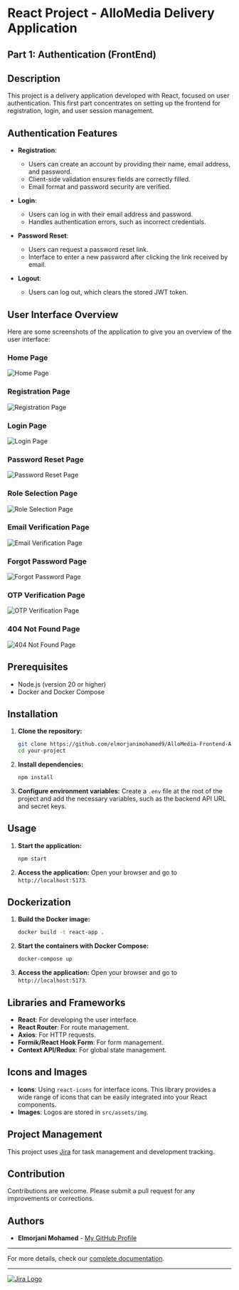 # React Project - AlloMedia Delivery Application

## Part 1: Authentication (FrontEnd)

## Description
This project is a delivery application developed with React, focused on user authentication. This first part concentrates on setting up the frontend for registration, login, and user session management.

## Authentication Features
- **Registration**: 
  - Users can create an account by providing their name, email address, and password.
  - Client-side validation ensures fields are correctly filled.
  - Email format and password security are verified.

- **Login**: 
  - Users can log in with their email address and password.
  - Handles authentication errors, such as incorrect credentials.

- **Password Reset**: 
  - Users can request a password reset link.
  - Interface to enter a new password after clicking the link received by email.

- **Logout**: 
  - Users can log out, which clears the stored JWT token.

## User Interface Overview
Here are some screenshots of the application to give you an overview of the user interface:
### Home Page
![Home Page](path/to/home-screenshot.png)

### Registration Page
![Registration Page](path/to/registration-screenshot.png)

### Login Page
![Login Page](path/to/login-screenshot.png)

### Password Reset Page
![Password Reset Page](path/to/reset-password-screenshot.png)

### Role Selection Page
![Role Selection Page](path/to/role-selection-screenshot.png)

### Email Verification Page
![Email Verification Page](path/to/email-verification-screenshot.png)

### Forgot Password Page
![Forgot Password Page](path/to/forgot-password-screenshot.png)

### OTP Verification Page
![OTP Verification Page](path/to/otp-verification-screenshot.png)

### 404 Not Found Page
![404 Not Found Page](path/to/404-screenshot.png)

## Prerequisites
- Node.js (version 20 or higher)
- Docker and Docker Compose

## Installation

1. **Clone the repository:**
   ```bash
   git clone https://github.com/elmorjanimohamed9/AlloMedia-Frontend-Auth
   cd your-project
   ```

2. **Install dependencies:**
   ```bash
   npm install
   ```

3. **Configure environment variables:**
   Create a `.env` file at the root of the project and add the necessary variables, such as the backend API URL and secret keys.

## Usage

1. **Start the application:**
   ```bash
   npm start
   ```

2. **Access the application:**
   Open your browser and go to `http://localhost:5173`.

## Dockerization

1. **Build the Docker image:**
   ```bash
   docker build -t react-app .
   ```

2. **Start the containers with Docker Compose:**
   ```bash
   docker-compose up
   ```

3. **Access the application:**
   Open your browser and go to `http://localhost:5173`.

## Libraries and Frameworks

- **React**: For developing the user interface.
- **React Router**: For route management.
- **Axios**: For HTTP requests.
- **Formik/React Hook Form**: For form management.
- **Context API/Redux**: For global state management.

## Icons and Images
- **Icons**: Using `react-icons` for interface icons. This library provides a wide range of icons that can be easily integrated into your React components.
- **Images**: Logos are stored in `src/assets/img`.

## Project Management
This project uses [Jira](https://elmorjanimohamed.atlassian.net/jira/software/projects/AFA/boards/4) for task management and development tracking.

## Contribution
Contributions are welcome. Please submit a pull request for any improvements or corrections.

## Authors
- **Elmorjani Mohamed** - [My GitHub Profile](https://github.com/elmorjanimohamed9)

---

For more details, check our [complete documentation](https://elmorjanimohamed.atlassian.net/jira/software/projects/AFA/boards/4).

---

[![Jira Logo](https://upload.wikimedia.org/wikipedia/commons/8/82/Jira_%28Software%29_logo.svg)](https://elmorjanimohamed.atlassian.net/jira/software/projects/AFA/boards/4)
